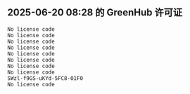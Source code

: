 ## 2025-06-20 08:28 的 GreenHub 许可证
```
No license code
No license code
No license code
No license code
No license code
No license code
No license code
No license code
SWzl-f9GS-uKYd-5FC8-01F0
No license code
```
